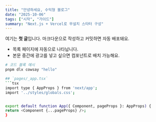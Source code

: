 ```yaml
---
title: "안녕하세요, 수익형 블로그"
date: "2025-10-06"
tags: ["시작", "가이드"]
summary: "Next.js + Vercel로 무설치 스타터 구성"
---
```



여기는 **첫 글**입니다. 마크다운으로 작성하고 커밋하면 자동 배포돼요.


- 목록 페이지에 자동으로 나타납니다.
- 본문 중간에 광고를 넣고 싶으면 컴포넌트로 배치 가능해요.


```bash
# 코드 블록 예시
pnpm dlx cowsay "hello"

## `pages/_app.tsx`
```tsx
import type { AppProps } from 'next/app';
import '../styles/globals.css';


export default function App({ Component, pageProps }: AppProps) {
return <Component {...pageProps} />;
}
